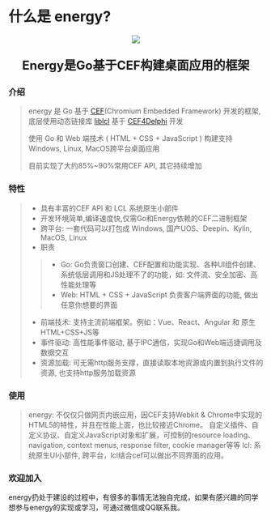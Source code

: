 # 什么是 energy?

<p align="center">
    <img src="/imgs/assets/energy-icon.png">
</p>

<p align="center" style="font-size: 24px;">
    <strong>
        Energy是Go基于CEF构建桌面应用的框架
    </strong>
</p>


### 介绍
> energy 是 Go 基于 [CEF](https://github.com/chromiumembedded/cef)(Chromium Embedded Framework) 开发的框架, 底层使用动态链接库 [liblcl](https://github.com/energye/liblcl) 基于 [CEF4Delphi](https://github.com/salvadordf/CEF4Delphi) 开发
>
> 使用 Go 和 Web 端技术 ( HTML + CSS + JavaScript ) 构建支持Windows, Linux, MacOS跨平台桌面应用
>
> 目前实现了大约85%~90%常用CEF API, 其它持续增加

### 特性

> - 具有丰富的CEF API 和 LCL 系统原生小部件
> - 开发环境简单,编译速度快,仅需Go和Energy依赖的CEF二进制框架
> - 跨平台: 一套代码可以打包成 Windows, 国产UOS、Deepin、Kylin, MacOS, Linux
> - 职责
>> - Go: Go负责窗口创建、CEF配置和功能实现、各种UI组件创建、系统低层调用和JS处理不了的功能，如: 文件流、安全加密、高性能处理等
>> - Web: HTML + CSS + JavaScript 负责客户端界面的功能, 做出任意你想要的界面
> - 前端技术: 支持主流前端框架。例如：Vue、React、Angular 和 原生HTML+CSS+JS等
> - 事件驱动: 高性能事件驱动, 基于IPC通信，实现Go和Web端迅捷调用及数据交互
> - 资源加载: 可无需http服务支撑，直接读取本地资源或内置到执行文件的资源, 也支持http服务加载资源

### 使用
> energy: 不仅仅只做网页内嵌应用，因CEF支持Webkit & Chrome中实现的HTML5的特性，并且在性能上面，也比较接近Chrome。
自定义插件、自定义协议、自定义JavaScript对象和扩展，可控制的resource loading、navigation, context menus, response filter, cookie manager等等
lcl: 系统原生UI小部件, 跨平台，lcl结合cef可以做出不同界面的应用。


### 欢迎加入
energy扔处于建设的过程中，有很多的事情无法独自完成，如果有感兴趣的同学想参与energy的实现或学习，可通过微信或QQ联系我。

